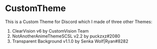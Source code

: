 # CustomTheme
This is a Custom Theme for Discord which I made of three other Themes:
1. ClearVision v6 by CustomVision Team
2. NotAnotherAnimeThemeSCSL v2.2 by puckzxz#2080
3. Transparent Background v1.1.0 by Senka Wolf|Ryan#8282
